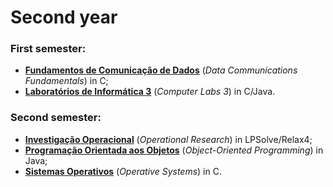 # Second year

### First semester:
 - **[Fundamentos de Comunicação de Dados](https://github.com/AndreFGSilva/University-projects/tree/main/Second%20year/FCC)** (*Data Communications Fundamentals*) in C;
 - **[Laboratórios de Informática 3](https://github.com/AndreFGSilva/University-projects/tree/main/Second%20year/LI3)** (*Computer Labs 3*) in C/Java.
### Second semester:
 - **[Investigação Operacional](https://github.com/AndreFGSilva/University-projects/tree/main/Second%20year/IO)** (*Operational Research*) in LPSolve/Relax4;
 - **[Programação Orientada aos Objetos](https://github.com/AndreFGSilva/University-projects/tree/main/Second%20year/POO)** (*Object-Oriented Programming*) in Java;
 - **[Sistemas Operativos](https://github.com/AndreFGSilva/University-projects/tree/main/Second%20year/SO)** (*Operative Systems*) in C.
